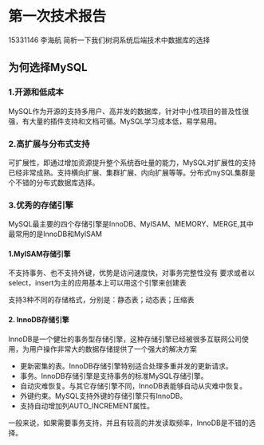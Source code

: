 
# 第一次技术报告
15331146 李海航 简析一下我们树洞系统后端技术中数据库的选择

## 为何选择MySQL
### 1.开源和低成本
MySQL作为开源的支持多用户、高并发的数据库，针对中小性项目的普及性很强，有大量的插件支持和文档可循。MySQL学习成本低，易学易用。
### 2.高扩展与分布式支持
可扩展性，即通过增加资源提升整个系统吞吐量的能力，MySQL对扩展性的支持已经非常成熟。支持横向扩展、集群扩展、内向扩展等等。分布式mySQL集群是个不错的分布式数据库选择。
### 3.优秀的存储引擎
MySQL最主要的四个存储引擎是InnoDB、MyISAM、MEMORY、MERGE,其中最常用的是InnoDB和MyISAM
#### 1.MyISAM存储引擎
不支持事务、也不支持外键，优势是访问速度快，对事务完整性没有 要求或者以select，insert为主的应用基本上可以用这个引擎来创建表

支持3种不同的存储格式，分别是：静态表；动态表；压缩表


#### 2. InnoDB存储引擎
InnoDB是一个健壮的事务型存储引擎，这种存储引擎已经被很多互联网公司使用，为用户操作非常大的数据存储提供了一个强大的解决方案

* 更新密集的表。InnoDB存储引擎特别适合处理多重并发的更新请求。
* 事务。InnoDB存储引擎是支持事务的标准MySQL存储引擎。
* 自动灾难恢复。与其它存储引擎不同，InnoDB表能够自动从灾难中恢复。
* 外键约束。MySQL支持外键的存储引擎只有InnoDB。
* 支持自动增加列AUTO_INCREMENT属性。

一般来说，如果需要事务支持，并且有较高的并发读取频率，InnoDB是不错的选择。
